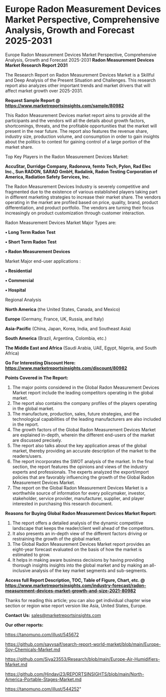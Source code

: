 # Europe Radon Measurement Devices Market Perspective, Comprehensive Analysis, Growth and Forecast 2025-2031
Europe Radon Measurement Devices Market Perspective, Comprehensive Analysis, Growth and Forecast 2025-2031
<strong>Radon Measurement Devices Market Research Report 2031</strong>

The Research Report on Radon Measurement Devices Market is a Skillful and Deep Analysis of the Present Situation and Challenges. This research report also analyzes other important trends and market drivers that will affect market growth over 2025-2031.

<strong>Request Sample Report @ <a href=https://www.marketreportsinsights.com/sample/80982>https://www.marketreportsinsights.com/sample/80982</a></strong>

This Radon Measurement Devices market report aims to provide all the participants and the vendors will all the details about growth factors, shortcomings, threats, and the profitable opportunities that the market will present in the near future. The report also features the revenue share, industry size, production volume, and consumption in order to gain insights about the politics to contest for gaining control of a large portion of the market share.

Top Key Players in the Radon Measurement Devices Market:

<strong>AccuStar, Durridge Company, Radonova, femto Tech, Pylon, Rad Elec Inc., Sun RADON, SARAD GmbH, Radalink, Radon Testing Corporation of America, Radiation Safety Services, Inc.</strong>

The Radon Measurement Devices Industry is severely competitive and fragmented due to the existence of various established players taking part in different marketing strategies to increase their market share. The vendors operating in the market are profiled based on price, quality, brand, product differentiation, and product portfolio. The vendors are turning their focus increasingly on product customization through customer interaction.

Radon Measurement Devices Market Major Types are:

<strong>• Long Term Radon Test

• Short Term Radon Test

• Radon Measurement Devices</strong>

Market Major end-user applications :

<strong>• Residential

• Commercial

• Hospital</strong>

Regional Analysis

</u><strong><b>North America</b></strong> (the United States, Canada, and Mexico)

<strong><b>Europe </b></strong>(Germany, France, UK, Russia, and Italy)

<strong><b>Asia-Pacific</b></strong> (China, Japan, Korea, India, and Southeast Asia)

<strong><b>South America</b></strong> (Brazil, Argentina, Colombia, etc.)

<strong><b>The Middle East and Africa</b></strong> (Saudi Arabia, UAE, Egypt, Nigeria, and South Africa)

<strong>Go For Interesting Discount Here: <a href=https://www.marketreportsinsights.com/discount/80982>https://www.marketreportsinsights.com/discount/80982</a></strong>

<strong>Points Covered in The Report:</strong>
<ol>
  <li>The major points considered in the Global Radon Measurement Devices Market report include the leading competitors operating in the global market.</li>
  <li>The report also contains the company profiles of the players operating in the global market.</li>
  <li>The manufacture, production, sales, future strategies, and the technological capabilities of the leading manufacturers are also included in the report.</li>
  <li>The growth factors of the Global Radon Measurement Devices Market are explained in-depth, wherein the different end-users of the market are discussed precisely.</li>
  <li>The report also talks about the key application areas of the global market, thereby providing an accurate description of the market to the readers/users.</li>
  <li>The report incorporates the SWOT analysis of the market. In the final section, the report features the opinions and views of the industry experts and professionals. The experts analyzed the export/import policies that are favorably influencing the growth of the Global Radon Measurement Devices Market.</li>
  <li>The report on the Global Radon Measurement Devices Market is a worthwhile source of information for every policymaker, investor, stakeholder, service provider, manufacturer, supplier, and player interested in purchasing this research document.</li>
</ol>
<strong>Reasons for Buying Global Radon Measurement Devices Market Report:</strong>

<ol>
  <li>The report offers a detailed analysis of the dynamic competitive landscape that keeps the reader/client well ahead of the competitors.</li>
  <li>It also presents an in-depth view of the different factors driving or restraining the growth of the global market.</li>
  <li>The Global Radon Measurement Devices Market report provides an eight-year forecast evaluated on the basis of how the market is estimated to grow.</li>
  <li>It helps in making aware business decisions by having providing thorough insights insights into the global market and by making an all-inclusive analysis of the key market segments and sub-segments.</li>
</ol>
<strong>Access full Report Description, TOC, Table of Figure, Chart, etc. @ <a href=https://www.marketreportsinsights.com/industry-forecast/radon-measurement-devices-market-growth-and-size-2021-80982>https://www.marketreportsinsights.com/industry-forecast/radon-measurement-devices-market-growth-and-size-2021-80982</a></strong>


Thanks for reading this article; you can also get individual chapter wise section or region wise report version like Asia, United States, Europe.

<strong>Contact Us:</strong>
sales@marketreportsinsights.com

<strong>Our other reports:</strong>

<a href=https://tanomuno.com/illust/545672>https://tanomuno.com/illust/545672</a>

<a href=https://github.com/sayysaif/search-report-world-market/blob/main/Europe-Soy-Chemicals-Market.md>https://github.com/sayysaif/search-report-world-market/blob/main/Europe-Soy-Chemicals-Market.md</a>

<a href=https://github.com/Siya23553/Research/blob/main/Europe-Air-Humidifiers-Market.md>https://github.com/Siya23553/Research/blob/main/Europe-Air-Humidifiers-Market.md</a>

<a href=https://github.com/Hindavi23/REPORTSINSIGHTS/blob/main/North-America-Portable-Stages-Market.md>https://github.com/Hindavi23/REPORTSINSIGHTS/blob/main/North-America-Portable-Stages-Market.md</a>

<a href=https://tanomuno.com/illust/544252>https://tanomuno.com/illust/544252</a>"
